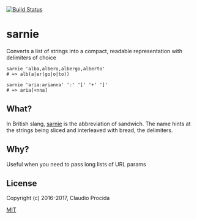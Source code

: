 [![Build Status](https://travis-ci.org/decadentjs/sarnie.svg?branch=master)](https://travis-ci.org/decadentjs/sarnie)

# sarnie

Converts a list of strings into a compact, readable representation with delimiters of choice

```
sarnie 'alba,albero,albergo,alberto'
# => alb(a|er(go|o|to))

sarnie 'aria:arianna' ':' '[' '+' ']'
# => aria[+nna]
```

## What?

In British slang, [sarnie](https://en.wiktionary.org/wiki/sarnie) is the abbreviation of sandwich. The name hints at the strings being sliced and interleaved with bread, the delimiters.

## Why?

Useful when you need to pass long lists of URL params

## License

Copyright (c) 2016-2017, Claudio Procida

[MIT](https://opensource.org/licenses/MIT)
